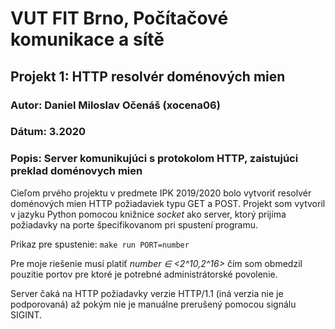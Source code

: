 #	VUT FIT Brno, Počítačové komunikace a sítě			
##	Projekt 1: HTTP resolvér doménových mien
###	Autor: Daniel Miloslav Očenáš (xocena06)
###	Dátum: 3.2020							
###	Popis: Server komunikujúci s protokolom HTTP, zaistujúci preklad doménovych mien

Cieľom prvého projektu v predmete IPK 2019/2020 bolo vytvoriť resolvér doménových mien HTTP požiadaviek typu GET a POST. Projekt som vytvoril v jazyku Python pomocou knižnice *socket* ako server, ktorý prijíma požiadavky na porte špecifikovanom pri spustení programu. 

Prikaz pre spustenie:
```make run PORT=number```

Pre moje riešenie musí platiť *number ∈ <2^10,2^16>* čím som obmedzil pouzitie portov pre ktoré je potrebné administrátorské povolenie. 

Server čaká na HTTP požiadavky verzie HTTP/1.1 (iná verzia nie je podporovaná) až pokým nie je manuálne prerušený pomocou signálu SIGINT.

